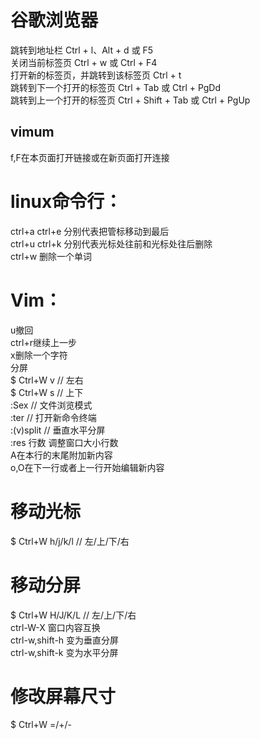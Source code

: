 # 谷歌浏览器
跳转到地址栏	Ctrl + l、Alt + d 或 F5  
关闭当前标签页	Ctrl + w 或 Ctrl + F4  
打开新的标签页，并跳转到该标签页	Ctrl + t  
跳转到下一个打开的标签页	Ctrl + Tab 或 Ctrl + PgDd  
跳转到上一个打开的标签页	Ctrl + Shift + Tab 或 Ctrl + PgUp  
## vimum
f,F在本页面打开链接或在新页面打开连接  
# linux命令行：
ctrl+a   ctrl+e   分别代表把管标移动到最后  
ctrl+u   ctrl+k   分别代表光标处往前和光标处往后删除  
ctrl+w   删除一个单词  
# Vim：
u撤回  
ctrl+r继续上一步     
x删除一个字符  
分屏  
$ Ctrl+W v  // 左右  
$ Ctrl+W s  // 上下  
:Sex //  文件浏览模式  
:ter //  打开新命令终端  
:(v)split // 垂直水平分屏  
:res 行数  调整窗口大小行数   
A在本行的末尾附加新内容  
o,O在下一行或者上一行开始编辑新内容  
# 移动光标
$ Ctrl+W h/j/k/l  // 左/上/下/右  

# 移动分屏
$ Ctrl+W H/J/K/L  // 左/上/下/右  
ctrl-W-X 窗口内容互换  
ctrl-w,shift-h 变为垂直分屏   
ctrl-w,shift-k 变为水平分屏
# 修改屏幕尺寸
$ Ctrl+W =/+/-

